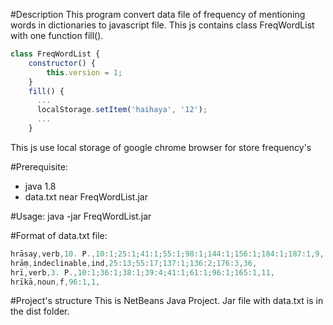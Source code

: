 #Description
This program convert data file of frequency of mentioning words in dictionaries to javascript file.
This js contains class FreqWordList with one function fill().
```javascript
class FreqWordList {
    constructor() {
        this.version = 1;
    }
    fill() {
      ...
      localStorage.setItem('haihaya', '12');
      ...
    }
```
This js use local storage of google chrome browser for store frequency's

#Prerequisite:
- java 1.8
- data.txt near FreqWordList.jar

#Usage: java -jar FreqWordList.jar

#Format of data.txt file:
```javascript
hrāsay,verb,10. P.,10:1;25:1;41:1;55:1;98:1;144:1;156:1;184:1;187:1,9,
hrāṃ,indeclinable,ind,25:13;55:17;137:1;136:2;176:3,36,
hrī,verb,3. P.,10:1;36:1;38:1;39:4;41:1;61:1;96:1;165:1,11,
hrīkā,noun,f,96:1,1,
```

#Project's structure
This is NetBeans Java Project.
Jar file with data.txt is in the dist folder.
